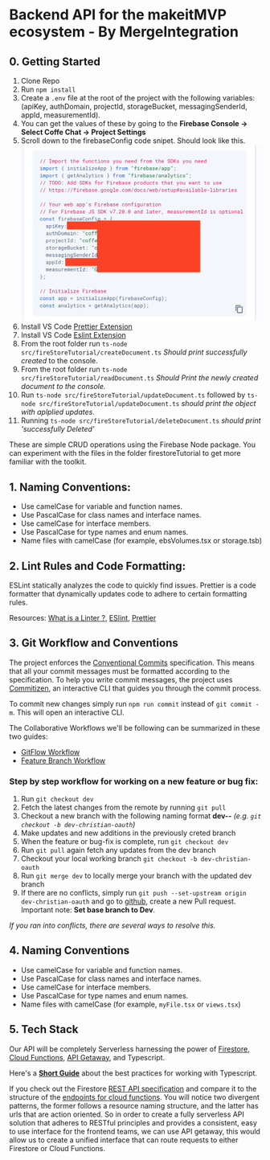 # Backend API for the makeitMVP ecosystem - By MergeIntegration

## 0. Getting Started

1. Clone Repo
2. Run `npm install`
3. Create a `.env` file at the root of the project with the following variables: (apiKey, authDomain, projectId, storageBucket, messagingSenderId, appId, measurementId).
4. You can get the values of these by going to the **Firebase Console -> Select Coffe Chat -> Project Settings**
5. Scroll down to the firebaseConfig code snipet. Should look like this. ![Screenshot](./screenshot_1.png)
6. Install VS Code [Prettier Extension](https://marketplace.visualstudio.com/items?itemName=esbenp.prettier-vscode)
7. Install VS Code [Eslint Extension](https://marketplace.visualstudio.com/items?itemName=dbaeumer.vscode-eslint)
8. From the root folder run `ts-node src/fireStoreTutorial/createDocument.ts` _Should print successfully created_ to the console.
9. From the root folder run `ts-node src/fireStoreTutorial/readDocument.ts` _Should Print the newly created document to the console._
10. Run `ts-node src/fireStoreTutorial/updateDocument.ts` followed by `ts-node src/fireStoreTutorial/updateDocument.ts` _should print the object with aplplied updates._
11. Running `ts-node src/fireStoreTutorial/deleteDocument.ts` _should print 'successfully Deleted'_

These are simple CRUD operations using the Firebase Node package. You can experiment with the files in the folder firestoreTutorial to get more familiar with the toolkit.

## 1. Naming Conventions:

- Use camelCase for variable and function names.
- Use PascalCase for class names and interface names.
- Use camelCase for interface members.
- Use PascalCase for type names and enum names.
- Name files with camelCase (for example, ebsVolumes.tsx or storage.tsb)

## 2. Lint Rules and Code Formatting:

ESLint statically analyzes the code to quickly find issues. Prettier is a code formatter that dynamically updates code to adhere to certain formatting rules.

Resources: [What is a Linter ?](https://www.testim.io/blog/what-is-a-linter-heres-a-definition-and-quick-start-guide/), [ESlint](https://typescript-eslint.io/), [Prettier](https://prettier.io/docs/en/)

## 3. Git Workflow and Conventions

The project enforces the [Conventional Commits](https://www.conventionalcommits.org/) specification. This means that all your commit messages must be formatted according to the specification. To help you write commit messages, the project uses [Commitizen](https://github.com/commitizen/cz-cli), an interactive CLI that guides you through the commit process.

To commit new changes simply run `npm run commit` instead of `git commit -m`. This will open an interactive CLI.

The Collaborative Workflows we'll be following can be summarized in these two guides:

- [GitFlow Workflow](https://www.atlassian.com/git/tutorials/comparing-workflows/gitflow-workflow)
- [Feature Branch Workflow](https://www.atlassian.com/git/tutorials/comparing-workflows/feature-branch-workflow)

### Step by step workflow for working on a new feature or bug fix:

1. Run `git checkout dev`
2. Fetch the latest changes from the remote by running `git pull`
3. Checkout a new branch with the following naming format **dev-<user>-<feature>** _(e.g. `git checkout -b dev-christian-oauth`)_
4. Make updates and new additions in the previously creted branch
5. When the feature or bug-fix is complete, run `git checkout dev`
6. Run `git pull` again fetch any updates from the dev branch
7. Checkout your local working branch `git checkout -b dev-christian-oauth`
8. Run `git merge dev` to locally merge your branch with the updated dev branch
9. If there are no conflicts, simply run `git push --set-upstream origin dev-christian-oauth` and go to [github](https://github.com/makeitMVPadmin/Communiti-Platform/pulls), create a new Pull request. Important note: **Set base branch to Dev**.

_If you ran into conflicts, there are several ways to resolve this._

## 4. Naming Conventions

- Use camelCase for variable and function names.
- Use PascalCase for class names and interface names.
- Use camelCase for interface members.
- Use PascalCase for type names and enum names.
- Name files with camelCase (for example, `myFile.tsx` or `views.tsx`)

## 5. Tech Stack

Our API will be completely Serverless harnessing the power of [Firestore](https://firebase.google.com/docs/firestore), [Cloud Functions](https://firebase.google.com/docs/functions), [API Getaway](https://cloud.google.com/api-gateway), and Typescript.

Here's a **[Short Guide](https://docs.aws.amazon.com/prescriptive-guidance/latest/best-practices-cdk-typescript-iac/typescript-best-practices.html#naming-conventions)** about the best practices for working with Typescript.

If you check out the Firestore [REST API specification](https://firebase.google.com/docs/firestore/reference/rest/#rest-resource:-v1.projects.databases.documents) and compare it to the structure of the [endpoints for cloud functions](https://cloud.google.com/functions/docs/calling/http#url). You will notice two divergent patterns, the former follows a resource naming structure, and the latter has urls that are action oriented. So in order to create a fully serverless API solution that adheres to RESTful principles and provides a consistent, easy to use interface for the frontend teams, we can use API getaway, this would allow us to create a unified interface that can route requests to either Firestore or Cloud Functions.
